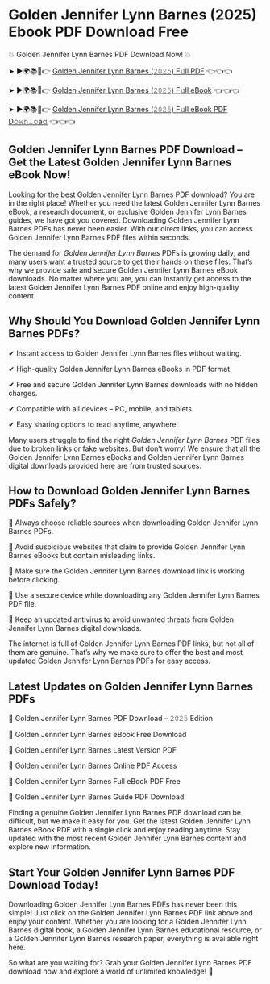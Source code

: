 # Golden Jennifer Lynn Barnes (2025) Ebook PDF Download Free

💥 Golden Jennifer Lynn Barnes PDF Download Now! 💥

➤ ►🌍📚📱👉 [Golden Jennifer Lynn Barnes (𝟸𝟶𝟸𝟻) F𝚞ll PDF](https://getpdf.xyz/golden-jennifer-lynn-barnes) 👈👈👈


➤ ►🌍📚📱👉 [Golden Jennifer Lynn Barnes (𝟸𝟶𝟸𝟻) F𝚞ll eBook](https://getpdf.xyz/golden-jennifer-lynn-barnes) 👈👈👈


➤ ►🌍📚📱👉 [Golden Jennifer Lynn Barnes (𝟸𝟶𝟸𝟻) F𝚞ll eBook PDF D𝚘𝚠𝚗𝚕𝚘a𝚍](https://getpdf.xyz/golden-jennifer-lynn-barnes) 👈👈👈


## Golden Jennifer Lynn Barnes PDF Download – Get the Latest Golden Jennifer Lynn Barnes eBook Now!

Looking for the best Golden Jennifer Lynn Barnes PDF download? You are in the right place! Whether you need the latest Golden Jennifer Lynn Barnes eBook, a research document, or exclusive Golden Jennifer Lynn Barnes guides, we have got you covered. Downloading Golden Jennifer Lynn Barnes PDFs has never been easier. With our direct links, you can access Golden Jennifer Lynn Barnes PDF files within seconds.

The demand for *Golden Jennifer Lynn Barnes* PDFs is growing daily, and many users want a trusted source to get their hands on these files. That’s why we provide safe and secure Golden Jennifer Lynn Barnes eBook downloads. No matter where you are, you can instantly get access to the latest Golden Jennifer Lynn Barnes PDF online and enjoy high-quality content.

## Why Should You Download Golden Jennifer Lynn Barnes PDFs?

✔ Instant access to Golden Jennifer Lynn Barnes files without waiting.

✔ High-quality Golden Jennifer Lynn Barnes eBooks in PDF format.

✔ Free and secure Golden Jennifer Lynn Barnes downloads with no hidden charges.

✔ Compatible with all devices – PC, mobile, and tablets.

✔ Easy sharing options to read anytime, anywhere.

Many users struggle to find the right *Golden Jennifer Lynn Barnes* PDF files due to broken links or fake websites. But don’t worry! We ensure that all the Golden Jennifer Lynn Barnes eBooks and Golden Jennifer Lynn Barnes digital downloads provided here are from trusted sources.

## How to Download Golden Jennifer Lynn Barnes PDFs Safely?

📌 Always choose reliable sources when downloading Golden Jennifer Lynn Barnes PDFs.

📌 Avoid suspicious websites that claim to provide Golden Jennifer Lynn Barnes eBooks but contain misleading links.

📌 Make sure the Golden Jennifer Lynn Barnes download link is working before clicking.

📌 Use a secure device while downloading any Golden Jennifer Lynn Barnes PDF file.

📌 Keep an updated antivirus to avoid unwanted threats from Golden Jennifer Lynn Barnes digital downloads.

The internet is full of Golden Jennifer Lynn Barnes PDF links, but not all of them are genuine. That’s why we make sure to offer the best and most updated Golden Jennifer Lynn Barnes PDFs for easy access.

## Latest Updates on Golden Jennifer Lynn Barnes PDFs

🔹 Golden Jennifer Lynn Barnes PDF Download – 𝟸𝟶𝟸𝟻 Edition

🔹 Golden Jennifer Lynn Barnes eBook Free Download

🔹 Golden Jennifer Lynn Barnes Latest Version PDF

🔹 Golden Jennifer Lynn Barnes Online PDF Access

🔹 Golden Jennifer Lynn Barnes Full eBook PDF Free

🔹 Golden Jennifer Lynn Barnes Guide PDF Download

Finding a genuine Golden Jennifer Lynn Barnes PDF download can be difficult, but we make it easy for you. Get the latest Golden Jennifer Lynn Barnes eBook PDF with a single click and enjoy reading anytime. Stay updated with the most recent Golden Jennifer Lynn Barnes content and explore new information.

## Start Your Golden Jennifer Lynn Barnes PDF Download Today!

Downloading Golden Jennifer Lynn Barnes PDFs has never been this simple! Just click on the Golden Jennifer Lynn Barnes PDF link above and enjoy your content. Whether you are looking for a Golden Jennifer Lynn Barnes digital book, a Golden Jennifer Lynn Barnes educational resource, or a Golden Jennifer Lynn Barnes research paper, everything is available right here.

So what are you waiting for? Grab your Golden Jennifer Lynn Barnes PDF download now and explore a world of unlimited knowledge! 🚀